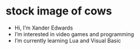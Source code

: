 # stock image of cows

- Hi, I’m Xander Edwards
- I’m interested in video games and programming
- I’m currently learning Lua and Visual Basic
